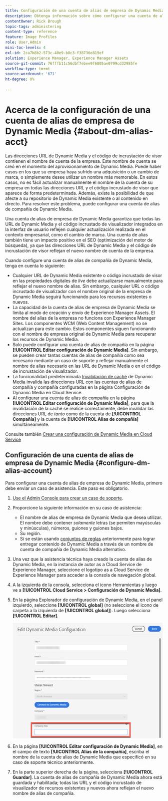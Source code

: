 ```yaml
---
title: Configuración de una cuenta de alias de empresa de Dynamic Media
description: Obtenga información sobre cómo configurar una cuenta de alias de compañía en Dynamic Media.
contentOwner: Rick Brough
topic-tags: administering
content-type: reference
feature: Image Profiles
role: User,Admin
mini-toc-levels: 4
exl-id: 2ca7b8b2-573c-40e9-b8c3-f38736e819ef
solution: Experience Manager, Experience Manager Assets
source-git-commit: 76fffb11c56dbf7ebee9f6805ae0799cd32985fe
workflow-type: tm+mt
source-wordcount: '671'
ht-degree: 0%

---
```


<!-- hide: yes
hidefromtoc: yes -->

# Acerca de la configuración de una cuenta de alias de empresa de Dynamic Media {#about-dm-alias-acct}

Las direcciones URL de Dynamic Media y el código de incrustación de visor contienen el nombre de cuenta de la empresa. Este nombre de cuenta se creó en el momento del aprovisionamiento de Dynamic Media. Puede haber casos en los que su empresa haya sufrido una adquisición o un cambio de marca, o simplemente desee utilizar un nombre más memorable. En estos casos, no es fácil actualizar manualmente el nombre de la cuenta de su empresa en todas las direcciones URL y el código incrustado de visor que aparece de forma predeterminada. Además, existe la posibilidad de que afecte a su repositorio de Dynamic Media existente o al contenido en directo. Para resolver este problema, puede configurar una cuenta de alias de compañía de Dynamic Media.

Una cuenta de alias de empresa de Dynamic Media garantiza que todas las URL de Dynamic Media y el código incrustado de visualizador integrados en la interfaz de usuario reflejen cualquier actualización realizada en el contexto empresarial, como el cambio de marca. Una cuenta de alias también tiene un impacto positivo en el SEO (optimización del motor de búsqueda), ya que las direcciones URL de Dynamic Media y el código de incrustación de visor reflejan el nuevo nombre de cuenta de la empresa.

Cuando configure una cuenta de alias de compañía de Dynamic Media, tenga en cuenta lo siguiente:

* Cualquier URL de Dynamic Media existente o código incrustado de visor en las propiedades digitales de *live* debe actualizarse manualmente para reflejar el nuevo nombre de alias. Sin embargo, cualquier URL o código incrustado de visualizador con el nombre original de la empresa de Dynamic Media seguirá funcionando para los recursos existentes o nuevos.
* La capacidad de la cuenta de alias de empresa de Dynamic Media se limita al modo de creación y envío de Experience Manager Assets. El nombre del alias de la empresa no funciona con Experience Manager Sites. Los componentes WCM (Web Content Management) no se actualizan para este cambio. Estos componentes siguen funcionando con el nombre de empresa original de Dynamic Media para recuperar los recursos de Dynamic Media.
* Solo puede configurar una cuenta de alias de compañía en la página **[!UICONTROL Editar configuración de Dynamic Media]**. Sin embargo, se pueden crear tantas cuentas de alias de compañía como sea necesario mediante un caso de soporte y reflejar manualmente el nombre de alias necesario en las URL de Dynamic Media o en el código de incrustación de visualizador.
* La funcionalidad predeterminada [Invalidación de caché](/help/assets/invalidate-cdn-cache-dynamic-media.md) de Dynamic Media invalida las direcciones URL con las cuentas de alias de compañía y compañía configuradas en la página Configuración de Dynamic Media en Cloud Service.
* Al configurar una cuenta de alias de compañía en la página **[!UICONTROL Editar configuración de Dynamic Media]**, para que la invalidación de la caché se realice correctamente, debe invalidar las direcciones URL de *tanto* como de la cuenta de **[!UICONTROL Compañía]** y la cuenta de **[!UICONTROL Alias de compañía]** simultáneamente.

Consulte también [Crear una configuración de Dynamic Media en Cloud Service](/help/assets/config-dms7.md#configuring-dynamic-media-cloud-services)

## Configuración de una cuenta de alias de empresa de Dynamic Media {#configure-dm-alias-account}

Para configurar una cuenta de alias de empresa de Dynamic Media, primero debe enviar un caso de asistencia. Este paso es obligatorio.

1. [Use el Admin Console para crear un caso de soporte](https://helpx.adobe.com/es/enterprise/using/support-for-experience-cloud.html).
1. Proporcione la siguiente información en su caso de asistencia:

   * El nombre de alias de empresa de Dynamic Media que desea utilizar. El nombre debe contener *solamente* letras (se permiten mayúsculas y minúsculas), números, guiones y guiones bajos.
   * Su región.
   * Si se están usando [conjuntos de reglas](/help/assets/using-rulesets-to-transform-urls.md) anteriormente para lograr entregar contenido de Dynamic Media a través de un nombre de cuenta de compañía de Dynamic Media alternativo.

1. Una vez que la asistencia técnica haya creado la cuenta de alias de Dynamic Media, en la instancia de autor as a Cloud Service de Experience Manager, seleccione el logotipo as a Cloud Service de Experience Manager para acceder a la consola de navegación global.
1. A la izquierda de la consola, selecciona el ícono Herramientas y luego ve a **[!UICONTROL Cloud Service > Configuración de Dynamic Media]**.
1. En la página Explorador de configuración de Dynamic Media, en el panel izquierdo, seleccione **[!UICONTROL global]** (no seleccione el icono de carpeta a la izquierda de **[!UICONTROL global]**). Luego selecciona **[!UICONTROL Editar]**.

   ![Campo de texto Alias de compañía de Dynamic Media](/help/assets/assets-dm/dm-company-alias.png)

1. En la página **[!UICONTROL Editar configuración de Dynamic Media]**, en el campo de texto **[!UICONTROL Alias de la compañía]**, escriba el nombre de la cuenta de alias de Dynamic Media que especificó en su caso de soporte técnico anteriormente.
1. En la parte superior derecha de la página, selecciona **[!UICONTROL Guardar]**.
La cuenta de alias de compañía de Dynamic Media ahora está guardada y habilitada; todas las URL y el código incrustado de visualizador de recursos existentes y nuevos ahora reflejan el nuevo nombre de alias de compañía.
